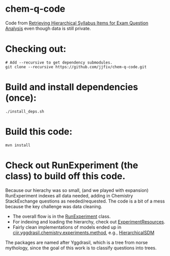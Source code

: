 # chem-q-code
Code from [Retrieving Hierarchical Syllabus Items for Exam Question Analysis](http://ciir-publications.cs.umass.edu/pub/web/getpdf.php?id=1190) even though data is still private.

# Checking out:

    # Add --recursive to get dependency submodules.
    git clone --recursive https://github.com/jjfiv/chem-q-code.git
    
# Build and install dependencies (once):

    ./install_deps.sh

# Build this code:

    mvn install

# Check out RunExperiment (the class) to build off this code.

Because our hierachy was so small, (and we played with expansion) RunExperiment indexes all data needed, adding in Chemistry StackExchange questions as needed/requested. The code is a bit of a mess because the key challenge was data cleaning.

- The overall flow is in the [RunExperiment](https://github.com/jjfiv/chem-q-code/blob/master/src/main/java/ciir/yggdrasil/chemistry/experiments/RunExperiment.java#L48) class.
- For indexing and loading the hierarchy, check out [ExperimentResources](https://github.com/jjfiv/chem-q-code/blob/master/src/main/java/ciir/yggdrasil/chemistry/experiments/ExperimentResources.java#L214).
- Fairly clean implementations of models ended up in [ciir.yggdrasil.chemistry.experiments.method](https://github.com/jjfiv/chem-q-code/tree/master/src/main/java/ciir/yggdrasil/chemistry/experiments/method), e.g., [HierarchicalSDM](https://github.com/jjfiv/chem-q-code/blob/master/src/main/java/ciir/yggdrasil/chemistry/experiments/method/HierarchicalSDM.java)

The packages are named after Yggdrasil, which is a tree from norse mythology, since the goal of this work is to classify questions into trees.
